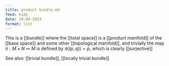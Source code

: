 ```yaml
---
title: product bundle.md
feed: hide
date: 19-04-2023
format: list
---
```



This is a [[bundle]] where the [[total space]] is a [[product manifold]] of the [[base space]] and some other [[topological manifold]], and trivially the map $\pi: M\times N\mapsto M$ is defined by $\pi((p,q)) = p$, which is clearly [[surjective]]

See also: [[trivial bundle]], [[locally trivial bundle]]